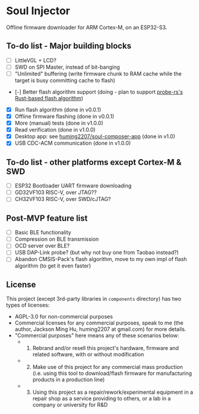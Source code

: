 # Soul Injector

Offline firmware downloader for ARM Cortex-M, on an ESP32-S3.

## To-do list - Major building blocks

- [ ] LittleVGL + LCD?
- [ ] SWD on SPI Master, instead of bit-banging
- [ ] "Unlimited" buffering (write firmware chunk to RAM cache while the target is busy committing cache to flash)
- [-] Better flash algorithm support (doing - plan to support [probe-rs's Rust-based flash algorithm](https://github.com/probe-rs/flash-algorithm-template))
- [x] Run flash algorithm (done in v0.0.1)
- [x] Offline firmware flashing (done in v0.0.1)
- [x] More (manual) tests (done in v1.0.0)
- [x] Read verification (done in v1.0.0)
- [x] Desktop app: see [huming2207/soul-composer-app](https://github.com/huming2207/soul-composer-app) (done in v1.0)
- [x] USB CDC-ACM communication (done in v1.0.0)

## To-do list - other platforms except Cortex-M & SWD

- [ ] ESP32 Bootloader UART firmware downloading 
- [ ] GD32VF103 RISC-V, over JTAG??
- [ ] CH32VF103 RISC-V, over SWD/cJTAG?

## Post-MVP feature list

- [ ] Basic BLE functionality
- [ ] Compression on BLE transmission
- [ ] OCD server over BLE?
- [ ] USB DAP-Link probe? (but why not buy one from Taobao instead?)
- [ ] Abandon CMSIS-Pack's flash algorithm, move to my own impl of flash algorithm (to get it even faster)

## License

This project (except 3rd-party libraries in `components` directory) has two types of licenses:
  - AGPL-3.0 for non-commercial purposes
  - Commercial licenses for any commercial purposes, speak to me (the author, Jackson Ming Hu, huming2207 at gmail.com) for more details.
  - "Commercial purposes" here means any of these scenarios below:
    - 1. Rebrand and/or resell this project's hardware, firmware and related software, with or without modification
    - 2. Make use of this project for any commercial mass production (i.e. using this tool to download/flash firmware for manufacturing products in a production line)
    - 3. Using this project as a repair/rework/experimental equipment in a repair shop as a service providing to others, or a lab in a company or university for R&D
